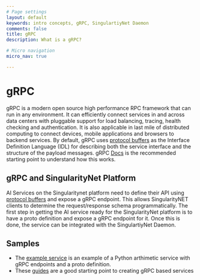 ```yaml
---
# Page settings
layout: default
keywords: intro concepts, gRPC, SingulartiyNet Daemon
comments: false
title: gRPC
description: What is a gRPC?

# Micro navigation
micro_nav: true

---
```


# gRPC

gRPC is a modern open source high performance RPC framework that can run in any environment. It can efficiently connect services in and across data centers with pluggable support for load balancing, tracing, health checking and authentication. It is also applicable in last mile of distributed computing to connect devices, mobile applications and browsers to backend services. By default, gRPC uses <a href="https://developers.google.com/protocol-buffers/docs/reference/proto3-spec#service_definition" target="_blank">protocol buffers</a> as the Interface Definition Language (IDL) for describing both the service interface and the structure of the payload messages. gRPC <a href="https://grpc.io/docs/">Docs</a> is the recommended starting point to understand how this works.


## gRPC and SingularityNet Platform

AI Services on the Singularitynet platform need to define their API using <a href="https://developers.google.com/protocol-buffers/docs/reference/proto3-spec#service_definition" target="_blank">protocol buffers</a> and expose a gRPC endpoint. This allows SingularityNET clients to determine the request/response schema programmatically. The first step in getting the AI service ready for the SingularityNet platform is to have a proto definition and expose a gRPC endpoint for it. Once this is done, the service can be integrated with the SingulartiyNet Daemon.

## Samples

* The <a href="https://github.com/singnet/example-service/tree/master/service" target="_blank">example service</a> is an example of a Python arthimetic service with gRPC endpoints and a proto definition.
* These <a href="https://grpc.io/docs/guides/" target="_blank">guides</a> are a good starting point to creating gRPC based services